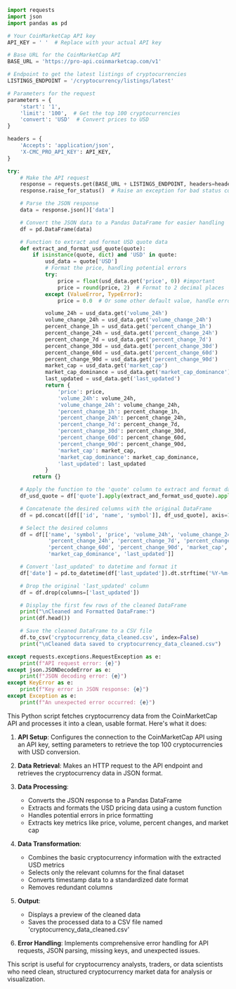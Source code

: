 ```python
import requests
import json
import pandas as pd

# Your CoinMarketCap API key
API_KEY = ' '  # Replace with your actual API key

# Base URL for the CoinMarketCap API
BASE_URL = 'https://pro-api.coinmarketcap.com/v1'

# Endpoint to get the latest listings of cryptocurrencies
LISTINGS_ENDPOINT = '/cryptocurrency/listings/latest'

# Parameters for the request
parameters = {
    'start': '1',
    'limit': '100',  # Get the top 100 cryptocurrencies
    'convert': 'USD'  # Convert prices to USD
}

headers = {
    'Accepts': 'application/json',
    'X-CMC_PRO_API_KEY': API_KEY,
}

try:
    # Make the API request
    response = requests.get(BASE_URL + LISTINGS_ENDPOINT, headers=headers, params=parameters)
    response.raise_for_status()  # Raise an exception for bad status codes

    # Parse the JSON response
    data = response.json()['data']

    # Convert the JSON data to a Pandas DataFrame for easier handling
    df = pd.DataFrame(data)

    # Function to extract and format USD quote data
    def extract_and_format_usd_quote(quote):
        if isinstance(quote, dict) and 'USD' in quote:
            usd_data = quote['USD']
            # Format the price, handling potential errors
            try:
                price = float(usd_data.get('price', 0)) #important
                price = round(price, 2)  # Format to 2 decimal places
            except (ValueError, TypeError):
                price = 0.0  # Or some other default value, handle error

            volume_24h = usd_data.get('volume_24h')
            volume_change_24h = usd_data.get('volume_change_24h')
            percent_change_1h = usd_data.get('percent_change_1h')
            percent_change_24h = usd_data.get('percent_change_24h')
            percent_change_7d = usd_data.get('percent_change_7d')
            percent_change_30d = usd_data.get('percent_change_30d')
            percent_change_60d = usd_data.get('percent_change_60d')
            percent_change_90d = usd_data.get('percent_change_90d')
            market_cap = usd_data.get('market_cap')
            market_cap_dominance = usd_data.get('market_cap_dominance')
            last_updated = usd_data.get('last_updated')
            return {
                'price': price,
                'volume_24h': volume_24h,
                'volume_change_24h': volume_change_24h,
                'percent_change_1h': percent_change_1h,
                'percent_change_24h': percent_change_24h,
                'percent_change_7d': percent_change_7d,
                'percent_change_30d': percent_change_30d,
                'percent_change_60d': percent_change_60d,
                'percent_change_90d': percent_change_90d,
                'market_cap': market_cap,
                'market_cap_dominance': market_cap_dominance,
                'last_updated': last_updated
            }
        return {}

    # Apply the function to the 'quote' column to extract and format data
    df_usd_quote = df['quote'].apply(extract_and_format_usd_quote).apply(pd.Series)

    # Concatenate the desired columns with the original DataFrame
    df = pd.concat([df[['id', 'name', 'symbol']], df_usd_quote], axis=1)

    # Select the desired columns
    df = df[['name', 'symbol', 'price', 'volume_24h', 'volume_change_24h',
             'percent_change_24h', 'percent_change_7d', 'percent_change_30d',
             'percent_change_60d', 'percent_change_90d', 'market_cap',
             'market_cap_dominance', 'last_updated']]

    # Convert 'last_updated' to datetime and format it
    df['date'] = pd.to_datetime(df['last_updated']).dt.strftime('%Y-%m-%d')

    # Drop the original 'last_updated' column
    df = df.drop(columns=['last_updated'])

    # Display the first few rows of the cleaned DataFrame
    print("\nCleaned and Formatted DataFrame:")
    print(df.head())

    # Save the cleaned DataFrame to a CSV file
    df.to_csv('cryptocurrency_data_cleaned.csv', index=False)
    print("\nCleaned data saved to cryptocurrency_data_cleaned.csv")

except requests.exceptions.RequestException as e:
    print(f"API request error: {e}")
except json.JSONDecodeError as e:
    print(f"JSON decoding error: {e}")
except KeyError as e:
    print(f"Key error in JSON response: {e}")
except Exception as e:
    print(f"An unexpected error occurred: {e}")

```

This Python script fetches cryptocurrency data from the CoinMarketCap API and processes it into a clean, usable format. Here's what it does:

1. **API Setup**: Configures the connection to the CoinMarketCap API using an API key, setting parameters to retrieve the top 100 cryptocurrencies with USD conversion.

2. **Data Retrieval**: Makes an HTTP request to the API endpoint and retrieves the cryptocurrency data in JSON format.

3. **Data Processing**:
   - Converts the JSON response to a Pandas DataFrame
   - Extracts and formats the USD pricing data using a custom function
   - Handles potential errors in price formatting
   - Extracts key metrics like price, volume, percent changes, and market cap

4. **Data Transformation**:
   - Combines the basic cryptocurrency information with the extracted USD metrics
   - Selects only the relevant columns for the final dataset
   - Converts timestamp data to a standardized date format
   - Removes redundant columns

5. **Output**:
   - Displays a preview of the cleaned data
   - Saves the processed data to a CSV file named 'cryptocurrency_data_cleaned.csv'

6. **Error Handling**: Implements comprehensive error handling for API requests, JSON parsing, missing keys, and unexpected issues.

This script is useful for cryptocurrency analysts, traders, or data scientists who need clean, structured cryptocurrency market data for analysis or visualization.

